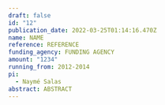 ```yaml
---
draft: false
id: "12"
publication_date: 2022-03-25T01:14:16.470Z
name: NAME
reference: REFERENCE
funding_agency: FUNDING AGENCY
amount: "1234"
running_from: 2012-2014
pi:
  - Naymé Salas
abstract: ABSTRACT
---
```


